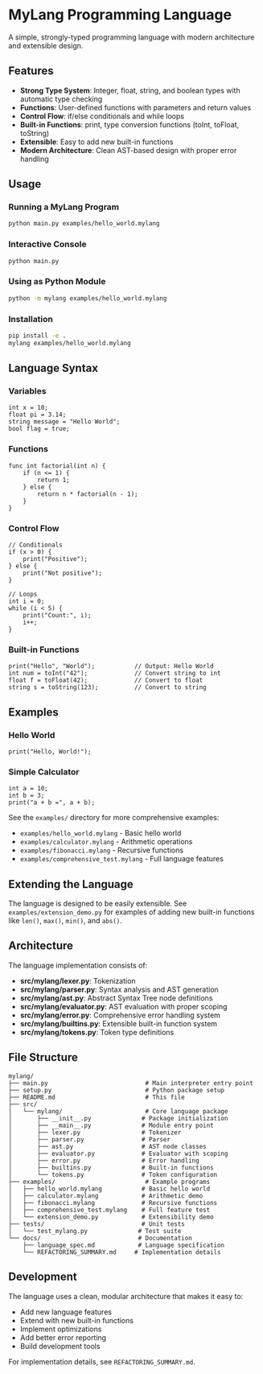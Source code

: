 # MyLang Programming Language

A simple, strongly-typed programming language with modern architecture and extensible design.

## Features

- **Strong Type System**: Integer, float, string, and boolean types with automatic type checking
- **Functions**: User-defined functions with parameters and return values
- **Control Flow**: if/else conditionals and while loops
- **Built-in Functions**: print, type conversion functions (toInt, toFloat, toString)
- **Extensible**: Easy to add new built-in functions
- **Modern Architecture**: Clean AST-based design with proper error handling

## Usage

### Running a MyLang Program

```bash
python main.py examples/hello_world.mylang
```

### Interactive Console

```bash
python main.py
```

### Using as Python Module

```bash
python -m mylang examples/hello_world.mylang
```

### Installation

```bash
pip install -e .
mylang examples/hello_world.mylang
```

## Language Syntax

### Variables

```mylang
int x = 10;
float pi = 3.14;
string message = "Hello World";
bool flag = true;
```

### Functions

```mylang
func int factorial(int n) {
    if (n <= 1) {
        return 1;
    } else {
        return n * factorial(n - 1);
    }
}
```

### Control Flow

```mylang
// Conditionals
if (x > 0) {
    print("Positive");
} else {
    print("Not positive");
}

// Loops
int i = 0;
while (i < 5) {
    print("Count:", i);
    i++;
}
```

### Built-in Functions

```mylang
print("Hello", "World");           // Output: Hello World
int num = toInt("42");             // Convert string to int
float f = toFloat(42);             // Convert to float
string s = toString(123);          // Convert to string
```

## Examples

### Hello World

```mylang
print("Hello, World!");
```

### Simple Calculator

```mylang
int a = 10;
int b = 3;
print("a + b =", a + b);
```

See the `examples/` directory for more comprehensive examples:

- `examples/hello_world.mylang` - Basic hello world
- `examples/calculator.mylang` - Arithmetic operations
- `examples/fibonacci.mylang` - Recursive functions
- `examples/comprehensive_test.mylang` - Full language features

## Extending the Language

The language is designed to be easily extensible. See `examples/extension_demo.py` for examples of adding new built-in functions like `len()`, `max()`, `min()`, and `abs()`.

## Architecture

The language implementation consists of:

- **src/mylang/lexer.py**: Tokenization
- **src/mylang/parser.py**: Syntax analysis and AST generation  
- **src/mylang/ast.py**: Abstract Syntax Tree node definitions
- **src/mylang/evaluator.py**: AST evaluation with proper scoping
- **src/mylang/error.py**: Comprehensive error handling system
- **src/mylang/builtins.py**: Extensible built-in function system
- **src/mylang/tokens.py**: Token type definitions

## File Structure

```text
mylang/
├── main.py                           # Main interpreter entry point
├── setup.py                          # Python package setup
├── README.md                         # This file
├── src/
│   └── mylang/                       # Core language package
│       ├── __init__.py              # Package initialization
│       ├── __main__.py              # Module entry point  
│       ├── lexer.py                 # Tokenizer
│       ├── parser.py                # Parser
│       ├── ast.py                   # AST node classes
│       ├── evaluator.py             # Evaluator with scoping
│       ├── error.py                 # Error handling
│       ├── builtins.py              # Built-in functions
│       └── tokens.py                # Token configuration
├── examples/                         # Example programs
│   ├── hello_world.mylang           # Basic hello world
│   ├── calculator.mylang            # Arithmetic demo
│   ├── fibonacci.mylang             # Recursive functions
│   ├── comprehensive_test.mylang    # Full feature test
│   └── extension_demo.py            # Extensibility demo
├── tests/                           # Unit tests
│   └── test_mylang.py              # Test suite
└── docs/                           # Documentation
    ├── language_spec.md            # Language specification
    └── REFACTORING_SUMMARY.md     # Implementation details
```

## Development

The language uses a clean, modular architecture that makes it easy to:

- Add new language features
- Extend with new built-in functions
- Implement optimizations
- Add better error reporting
- Build development tools

For implementation details, see `REFACTORING_SUMMARY.md`.
